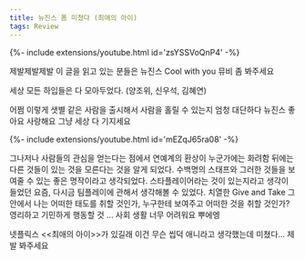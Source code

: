 ```yaml
---
title: 뉴진스 폼 미쳤다 (최애의 아이)
tags: Review
---
```


<div>{%- include extensions/youtube.html id='zsYSSVoQnP4' -%}</div>

제발제발제발 이 글을 읽고 있는 분들은 뉴진스 Cool with you 뮤비 좀 봐주세요

세상 모든 하입들은 다 모아두었다. (양조위, 신우석, 김혜연) 

어쩜 이렇게 샛별 같은 사람을 출시해서 사람을 홀릴 수 있는지 엄청 대단하다 뉴진스 좋아요 사랑해요 그냥 세상 다 기지세요 

<div>{%- include extensions/youtube.html id='mEZqJ65ra08' -%}</div>


그나저나 사람들의 관심을 얻는다는 점에서 연예계의 환상이 누군가에는 화려함 뒤에는 다른 것들이 있는 것을 모른다는 것을 알게 되었다. 수백명의 스태프와 그러한 것들을 보여줄 수 있는 좋은 명작이라고 생각되었다. 스타플레이어라는 것이 있는지라고 생각이 들었던 요즘, 다시금 팀플레이에 관해서 생각해볼 수 있었다. 치열한 Give and Take 그 안에서 나는 어떠한 태도를 취할 것인가, 누구한테 보여주고 어떠한 것을 취할 것인가? 영리하고 기민하게 행동할 것 ... 사회 생활 너무 어려워요 뿌에엥

넷플릭스 <<최애의 아이>>가 있길래 이건 무슨 씹덕 애니라고 생각했는데 미쳤다... 제발 봐주세요 